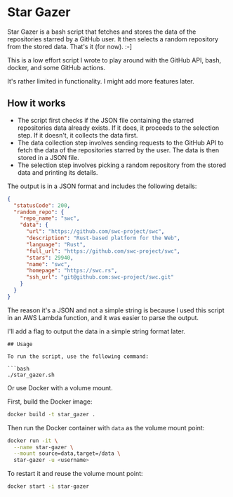 # Star Gazer

Star Gazer is a bash script that fetches and stores the data of the repositories
starred by a GitHub user. It then selects a random repository from the stored 
data. That's it (for now). :-]

This is a low effort script I wrote to play around with the GitHub API, bash,
docker, and some GitHub actions.

It's rather limited in functionality. I might add more features later.

## How it works
- The script first checks if the JSON file containing the starred repositories 
data already exists. If it does, it proceeds to the selection step. If it 
doesn't, it collects the data first.  
- The data collection step involves sending requests to the GitHub API to fetch 
the data of the repositories starred by the user. The data is then stored in a 
JSON file.  
- The selection step involves picking a random repository from the stored data 
and printing its details.

The output is in a JSON format and includes the following details:

```json
{
  "statusCode": 200,
  "random_repo": {
    "repo_name": "swc",
    "data": {
      "url": "https://github.com/swc-project/swc",
      "description": "Rust-based platform for the Web",
      "language": "Rust",
      "full_url": "https://github.com/swc-project/swc",
      "stars": 29940,
      "name": "swc",
      "homepage": "https://swc.rs",
      "ssh_url": "git@github.com:swc-project/swc.git"
    }
  }
}
```
The reason it's a JSON and not a simple string is because I used this script
in an AWS Lambda function, and it was easier to parse the output.

I'll add a flag to output the data in a simple string format later.

```
## Usage

To run the script, use the following command:

```bash
./star_gazer.sh
```

Or use Docker with a volume mount.

First, build the Docker image:

```bash
docker build -t star_gazer .
```

Then run the Docker container with `data` as the volume mount point:

```bash
docker run -it \
  --name star-gazer \
  --mount source=data,target=/data \
  star-gazer -u <username>
```

To restart it and reuse the volume mount point:

```bash
docker start -i star-gazer
```
